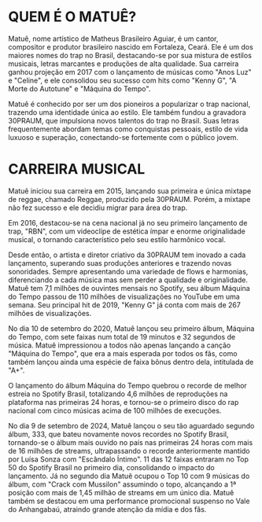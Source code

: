 # QUEM É O MATUÊ?

Matuê, nome artístico de Matheus Brasileiro Aguiar, é um cantor, compositor e produtor brasileiro nascido em Fortaleza, Ceará. Ele é um dos maiores nomes do trap no Brasil, destacando-se por sua mistura de estilos musicais, letras marcantes e produções de alta qualidade. Sua carreira ganhou projeção em 2017 com o lançamento de músicas como "Anos Luz" e "Celine", e ele consolidou seu sucesso com hits como "Kenny G", "A Morte do Autotune" e "Máquina do Tempo".

Matuê é conhecido por ser um dos pioneiros a popularizar o trap nacional, trazendo uma identidade única ao estilo. Ele também fundou a gravadora 30PRAUM, que impulsiona novos talentos do trap no Brasil. Suas letras frequentemente abordam temas como conquistas pessoais, estilo de vida luxuoso e superação, conectando-se fortemente com o público jovem.

# CARREIRA MUSICAL

Matuê iniciou sua carreira em 2015, lançando sua primeira e única mixtape de reggae, chamado Reggae, produzido pela 30PRAUM. Porém, a mixtape não fez sucesso e ele decidiu migrar para área do trap.

Em 2016, destacou-se na cena nacional já no seu primeiro lançamento de trap, "RBN", com um videoclipe de estética ímpar e enorme originalidade musical, o tornando característico pelo seu estilo harmônico vocal.

Desde então, o artista e diretor criativo da 30PRAUM tem inovado a cada lançamento, superando suas produções anteriores e trazendo novas sonoridades. Sempre apresentando uma variedade de flows e harmonias, diferenciando a cada música mas sem perder a qualidade e originalidade. Matuê tem 7,1 milhões de ouvintes mensais no Spotify, seu álbum Máquina do Tempo passou de 110 milhões de visualizações no YouTube em uma semana. Seu principal hit de 2019, "Kenny G" já conta com mais de 267 milhões de visualizações.

No dia 10 de setembro do 2020, Matuê lançou seu primeiro álbum, Máquina do Tempo, com sete faixas num total de 19 minutos e 32 segundos de música. Matuê impressionou a todos não apenas lançando a canção "Máquina do Tempo", que era a mais esperada por todos os fãs, como também lançou ainda uma espécie de faixa bônus dentro dela, intitulada de "A+".

O lançamento do álbum Máquina do Tempo quebrou o recorde de melhor estreia no Spotify Brasil, totalizando 4,6 milhões de reproduções na plataforma nas primeiras 24 horas, e tornou-se o primeiro disco do rap nacional com cinco músicas acima de 100 milhões de execuções.

No dia 9 de setembro de 2024, Matuê lançou o seu tão aguardado segundo álbum, 333, que bateu novamente novos recordes no Spotify Brasil, tornando-se o álbum mais ouvido no país nas primeiras 24 horas com mais de 16 milhões de streams, ultrapassando o recorde anteriormente mantido por Luísa Sonza com "Escândalo Íntimo". 11 das 12 faixas entraram no Top 50 do Spotify Brasil no primeiro dia, consolidando o impacto do lançamento. Já no segundo dia Matuê ocupou o Top 10 com 9 músicas do álbum, com "Crack com Mussilon" assumindo o topo, alcançando a 1ª posição com mais de 1,45 milhão de streams em um único dia​. Matuê também se destacou em uma performance promocional suspenso no Vale do Anhangabaú, atraindo grande atenção da mídia e dos fãs​.